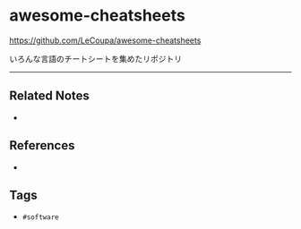 # awesome-cheatsheets
https://github.com/LeCoupa/awesome-cheatsheets

いろんな言語のチートシートを集めたリポジトリ

---
## Related Notes
- 

## References
- 

## Tags
- `#software` 